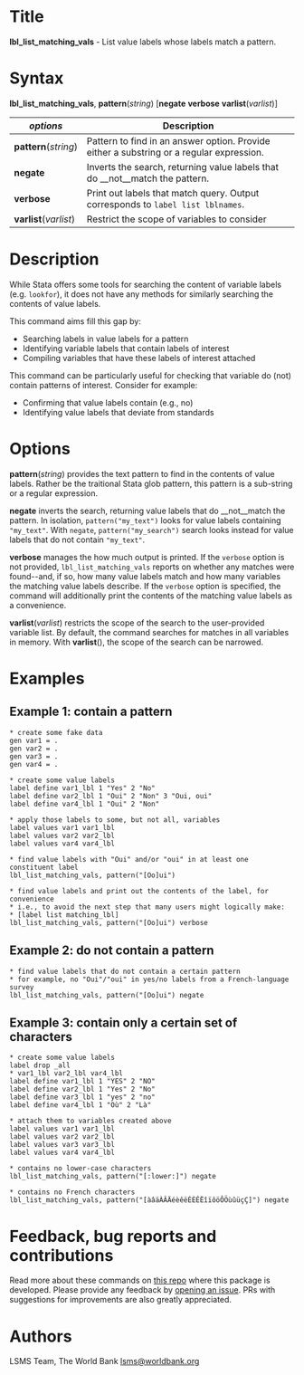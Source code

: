 # Title

__lbl_list_matching_vals__ - List value labels whose labels match a pattern.

# Syntax

__lbl_list_matching_vals__, __pattern__(_string_) [__**neg**ate__ __**ver**bose__ __**v**arlist__(_varlist_)]

| _options_ | Description |
|-----------|-------------|
| __pattern__(_string_)   | Pattern to find in an answer option. Provide either a substring or a regular expression.  |
| __**neg**ate__   | Inverts the search, returning value labels that do __not__match the pattern.  |
| __**ver**bose__   | Print out labels that match query. Output corresponds to `label list lblnames`.  |
| __**v**arlist__(_varlist_) | Restrict the scope of variables to consider |

# Description

While Stata offers some tools for searching the content of variable labels (e.g. `lookfor`), it does not have any methods for similarly searching the contents of value labels.

This command aims fill this gap by:

- Searching labels in value labels for a pattern
- Identifying variable labels that contain labels of interest
- Compiling variables that have these labels of interest attached

This command can be particularly useful for checking that variable do (not) contain patterns of interest. Consider for example:

- Confirming that value labels contain (e.g., no)
- Identifying value labels that deviate from standards

# Options

__pattern__(_string_) provides the text pattern to find in the contents of value labels. Rather be the traitional Stata glob pattern, this pattern is a sub-string or a regular expression.

__**neg**ate__ inverts the search, returning value labels that do __not__match the pattern. In isolation, `pattern("my_text")` looks for value labels containing `"my_text"`. With `negate`, `pattern("my_search")` search looks instead for value labels that do not contain `"my_text"`.

__**ver**bose__ manages the how much output is printed. If the `verbose` option is not provided, `lbl_list_matching_vals` reports on whether any matches were found--and, if so, how many value labels match and how many variables the matching value labels describe. If the `verbose` option is specified, the command will additionally print the contents of the matching value labels as a convenience.

__**v**arlist__(_varlist_) restricts the scope of the search to the user-provided variable list. By default, the command searches for matches in all variables in memory. With __varlist__(), the scope of the search can be narrowed.

# Examples

## Example 1: contain a pattern

```
* create some fake data
gen var1 = .
gen var2 = .
gen var3 = .
gen var4 = .

* create some value labels
label define var1_lbl 1 "Yes" 2 "No"
label define var2_lbl 1 "Oui" 2 "Non" 3 "Oui, oui"
label define var4_lbl 1 "Oui" 2 "Non"

* apply those labels to some, but not all, variables
label values var1 var1_lbl
label values var2 var2_lbl
label values var4 var4_lbl

* find value labels with "Oui" and/or "oui" in at least one constituent label
lbl_list_matching_vals, pattern("[Oo]ui")

* find value labels and print out the contents of the label, for convenience
* i.e., to avoid the next step that many users might logically make:
* [label list matching_lbl]
lbl_list_matching_vals, pattern("[Oo]ui") verbose
```

## Example 2: do not contain a pattern

```
* find value labels that do not contain a certain pattern
* for example, no "Oui"/"oui" in yes/no labels from a French-language survey
lbl_list_matching_vals, pattern("[Oo]ui") negate
```

## Example 3: contain only a certain set of characters

```
* create some value labels
label drop _all
* var1_lbl var2_lbl var4_lbl
label define var1_lbl 1 "YES" 2 "NO"
label define var2_lbl 1 "Yes" 2 "No"
label define var3_lbl 1 "yes" 2 "no"
label define var4_lbl 1 "Où" 2 "Là"

* attach them to variables created above
label values var1 var1_lbl
label values var2 var2_lbl
label values var3 var3_lbl
label values var4 var4_lbl

* contains no lower-case characters
lbl_list_matching_vals, pattern("[:lower:]") negate

* contains no French characters
lbl_list_matching_vals, pattern("[àâäÀÂÄéèêëÉÈÊËîïôöÔÖùûüçÇ]") negate

```

# Feedback, bug reports and contributions

Read more about these commands on [this repo](https://github.com/lsms-worldbank/labeller) where this package is developed. Please provide any feedback by [opening an issue](https://github.com/lsms-worldbank/labeller/issues). PRs with suggestions for improvements are also greatly appreciated.

# Authors

LSMS Team, The World Bank lsms@worldbank.org
